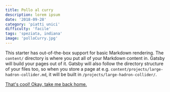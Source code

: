 ```yaml
---
title: Pollo al curry
description: lorem ipsum
date: '2018-09-28'
category: 'piatti unici'
difficulty: 'facile'
tags: 'speziata, indiana'
image: 'polloCurry.jpg'
---
```


This starter has out-of-the-box support for basic Markdown rendering. The `content/` directory is where you put all of your Markdown content in. Gatsby will build your pages out of it. Gatsby will also follow the directory structure of your files too, so when you store a page at e.g. `content/projects/large-hadron-collider.md`, it will be built in `/projects/large-hadron-collider/`.

[That's cool! Okay, take me back home.](/)
